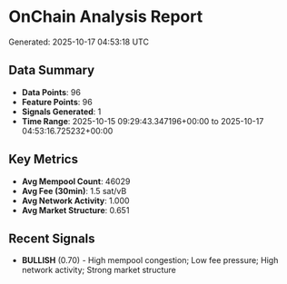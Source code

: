 # OnChain Analysis Report
Generated: 2025-10-17 04:53:18 UTC

## Data Summary
- **Data Points**: 96
- **Feature Points**: 96
- **Signals Generated**: 1
- **Time Range**: 2025-10-15 09:29:43.347196+00:00 to 2025-10-17 04:53:16.725232+00:00

## Key Metrics
- **Avg Mempool Count**: 46029
- **Avg Fee (30min)**: 1.5 sat/vB
- **Avg Network Activity**: 1.000
- **Avg Market Structure**: 0.651

## Recent Signals
- **BULLISH** (0.70) - High mempool congestion; Low fee pressure; High network activity; Strong market structure
